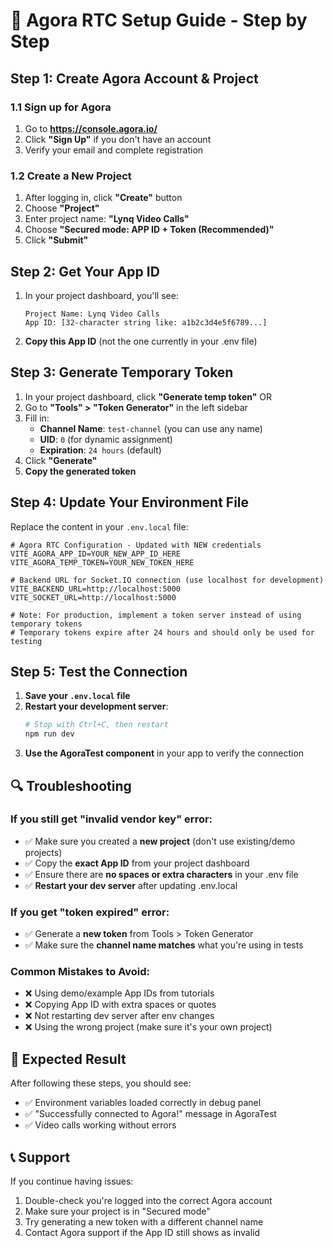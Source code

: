 # 🚀 Agora RTC Setup Guide - Step by Step

## Step 1: Create Agora Account & Project

### 1.1 Sign up for Agora
1. Go to **https://console.agora.io/**
2. Click **"Sign Up"** if you don't have an account
3. Verify your email and complete registration

### 1.2 Create a New Project
1. After logging in, click **"Create"** button
2. Choose **"Project"**
3. Enter project name: **"Lynq Video Calls"**
4. Choose **"Secured mode: APP ID + Token (Recommended)"**
5. Click **"Submit"**

## Step 2: Get Your App ID

1. In your project dashboard, you'll see:
   ```
   Project Name: Lynq Video Calls
   App ID: [32-character string like: a1b2c3d4e5f6789...]
   ```
2. **Copy this App ID** (not the one currently in your .env file)

## Step 3: Generate Temporary Token

1. In your project dashboard, click **"Generate temp token"** 
   OR
2. Go to **"Tools" > "Token Generator"** in the left sidebar
3. Fill in:
   - **Channel Name**: `test-channel` (you can use any name)
   - **UID**: `0` (for dynamic assignment)
   - **Expiration**: `24 hours` (default)
4. Click **"Generate"**
5. **Copy the generated token**

## Step 4: Update Your Environment File

Replace the content in your `.env.local` file:

```env
# Agora RTC Configuration - Updated with NEW credentials
VITE_AGORA_APP_ID=YOUR_NEW_APP_ID_HERE
VITE_AGORA_TEMP_TOKEN=YOUR_NEW_TOKEN_HERE

# Backend URL for Socket.IO connection (use localhost for development)
VITE_BACKEND_URL=http://localhost:5000
VITE_SOCKET_URL=http://localhost:5000

# Note: For production, implement a token server instead of using temporary tokens
# Temporary tokens expire after 24 hours and should only be used for testing
```

## Step 5: Test the Connection

1. **Save your `.env.local` file**
2. **Restart your development server**:
   ```bash
   # Stop with Ctrl+C, then restart
   npm run dev
   ```
3. **Use the AgoraTest component** in your app to verify the connection

## 🔍 Troubleshooting

### If you still get "invalid vendor key" error:
- ✅ Make sure you created a **new project** (don't use existing/demo projects)
- ✅ Copy the **exact App ID** from your project dashboard
- ✅ Ensure there are **no spaces or extra characters** in your .env file
- ✅ **Restart your dev server** after updating .env.local

### If you get "token expired" error:
- ✅ Generate a **new token** from Tools > Token Generator
- ✅ Make sure the **channel name matches** what you're using in tests

### Common Mistakes to Avoid:
- ❌ Using demo/example App IDs from tutorials
- ❌ Copying App ID with extra spaces or quotes
- ❌ Not restarting dev server after env changes
- ❌ Using the wrong project (make sure it's your own project)

## 🎯 Expected Result

After following these steps, you should see:
- ✅ Environment variables loaded correctly in debug panel
- ✅ "Successfully connected to Agora!" message in AgoraTest
- ✅ Video calls working without errors

## 📞 Support

If you continue having issues:
1. Double-check you're logged into the correct Agora account
2. Make sure your project is in "Secured mode"
3. Try generating a new token with a different channel name
4. Contact Agora support if the App ID still shows as invalid